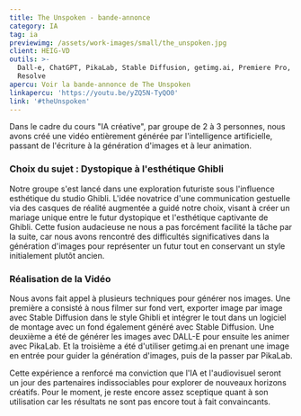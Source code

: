 ```yaml
---
title: The Unspoken - bande-annonce
category: IA
tag: ia
previewimg: /assets/work-images/small/the_unspoken.jpg
client: HEIG-VD
outils: >-
  Dall-e, ChatGPT, PikaLab, Stable Diffusion, getimg.ai, Premiere Pro, Davinci
  Resolve
apercu: Voir la bande-annonce de The Unspoken
linkapercu: 'https://youtu.be/yZQ5N-TyQO0'
link: '#theUnspoken'
---
```


<p>Dans le cadre du cours "IA créative", par groupe de 2 à 3 personnes, nous avons créé une vidéo entièrement générée par l'intelligence artificielle, passant de l'écriture à la génération d'images et à leur animation.</p>
<h3>Choix du sujet : Dystopique à l'esthétique Ghibli</h3>
<p>Notre groupe s'est lancé dans une exploration futuriste sous l'influence esthétique du studio Ghibli. L'idée novatrice d'une communication gestuelle via des casques de réalité augmentée a guidé notre choix, visant à créer un mariage unique entre le futur dystopique et l'esthétique captivante de Ghibli. Cette fusion audacieuse ne nous a pas forcément facilité la tâche par la suite, car nous avons rencontré des difficultés significatives dans la génération d'images pour représenter un futur tout en conservant un style initialement plutôt ancien.</p>
<h3>Réalisation de la Vidéo</h3>
<p>Nous avons fait appel à plusieurs techniques pour générer nos images. Une première a consisté à nous filmer sur fond vert, exporter image par image avec Stable Diffusion dans le style Ghibli et intégrer le tout dans un logiciel de montage avec un fond également généré avec Stable Diffusion. Une deuxième a été de générer les images avec DALL-E pour ensuite les animer avec PikaLab. Et la troisième a été d'utiliser getimg.ai en prenant une image en entrée pour guider la génération d'images, puis de la passer par PikaLab.</p>
<p>Cette expérience a renforcé ma conviction que l'IA et l'audiovisuel seront un jour des partenaires indissociables pour explorer de nouveaux horizons créatifs. Pour le moment, je reste encore assez sceptique quant à son utilisation car les résultats ne sont pas encore tout à fait convaincants.</p>
